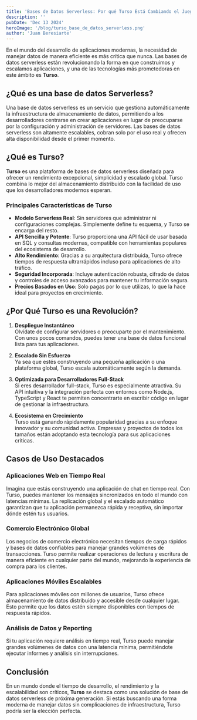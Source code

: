 ```yaml
---
title: 'Bases de Datos Serverless: Por qué Turso Está Cambiando el Juego'
description: ''
pubDate: 'Dec 13 2024'
heroImage: '/blog/turso_base_de_datos_serverless.png'
author: 'Juan Beresiarte'
---
```


En el mundo del desarrollo de aplicaciones modernas, la necesidad de manejar datos de manera eficiente es más crítica que nunca. Las bases de datos serverless están revolucionando la forma en que construimos y escalamos aplicaciones, y una de las tecnologías más prometedoras en este ámbito es **Turso**.

## ¿Qué es una base de datos Serverless?

Una base de datos serverless es un servicio que gestiona automáticamente la infraestructura de almacenamiento de datos, permitiendo a los desarrolladores centrarse en crear aplicaciones en lugar de preocuparse por la configuración y administración de servidores. Las bases de datos serverless son altamente escalables, cobran solo por el uso real y ofrecen alta disponibilidad desde el primer momento.

## ¿Qué es Turso?

**Turso** es una plataforma de bases de datos serverless diseñada para ofrecer un rendimiento excepcional, simplicidad y escalado global. Turso combina lo mejor del almacenamiento distribuido con la facilidad de uso que los desarrolladores modernos esperan.

### Principales Características de Turso

- **Modelo Serverless Real**: Sin servidores que administrar ni configuraciones complejas. Simplemente define tu esquema, y Turso se encarga del resto.
- **API Sencilla y Potente**: Turso proporciona una API fácil de usar basada en SQL y consultas modernas, compatible con herramientas populares del ecosistema de desarrollo.
- **Alto Rendimiento**: Gracias a su arquitectura distribuida, Turso ofrece tiempos de respuesta ultrarrápidos incluso para aplicaciones de alto tráfico.
- **Seguridad Incorporada**: Incluye autenticación robusta, cifrado de datos y controles de acceso avanzados para mantener tu información segura.
- **Precios Basados en Uso**: Solo pagas por lo que utilizas, lo que la hace ideal para proyectos en crecimiento.

## ¿Por Qué Turso es una Revolución?

1. **Despliegue Instantáneo**  
   Olvídate de configurar servidores o preocuparte por el mantenimiento. Con unos pocos comandos, puedes tener una base de datos funcional lista para tus aplicaciones.

2. **Escalado Sin Esfuerzo**  
   Ya sea que estés construyendo una pequeña aplicación o una plataforma global, Turso escala automáticamente según la demanda.

3. **Optimizada para Desarrolladores Full-Stack**  
   Si eres desarrollador full-stack, Turso es especialmente atractiva. Su API intuitiva y la integración perfecta con entornos como Node.js, TypeScript y React te permiten concentrarte en escribir código en lugar de gestionar la infraestructura.

4. **Ecosistema en Crecimiento**  
   Turso está ganando rápidamente popularidad gracias a su enfoque innovador y su comunidad activa. Empresas y proyectos de todos los tamaños están adoptando esta tecnología para sus aplicaciones críticas.

## Casos de Uso Destacados

### Aplicaciones Web en Tiempo Real

Imagina que estás construyendo una aplicación de chat en tiempo real. Con Turso, puedes mantener los mensajes sincronizados en todo el mundo con latencias mínimas. La replicación global y el escalado automático garantizan que tu aplicación permanezca rápida y receptiva, sin importar dónde estén tus usuarios.

### Comercio Electrónico Global

Los negocios de comercio electrónico necesitan tiempos de carga rápidos y bases de datos confiables para manejar grandes volúmenes de transacciones. Turso permite realizar operaciones de lectura y escritura de manera eficiente en cualquier parte del mundo, mejorando la experiencia de compra para los clientes.

### Aplicaciones Móviles Escalables

Para aplicaciones móviles con millones de usuarios, Turso ofrece almacenamiento de datos distribuido y accesible desde cualquier lugar. Esto permite que los datos estén siempre disponibles con tiempos de respuesta rápidos.

### Análisis de Datos y Reporting

Si tu aplicación requiere análisis en tiempo real, Turso puede manejar grandes volúmenes de datos con una latencia mínima, permitiéndote ejecutar informes y análisis sin interrupciones.

## Conclusión

En un mundo donde el tiempo de desarrollo, el rendimiento y la escalabilidad son críticos, **Turso** se destaca como una solución de base de datos serverless de próxima generación. Si estás buscando una forma moderna de manejar datos sin complicaciones de infraestructura, Turso podría ser la elección perfecta.